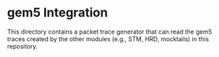 # gem5 Integration

This directory contains a packet trace generator that can read the gem5 traces created by the other modules (e.g., STM, HRD, mocktails) in this repository.
